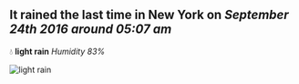 ## It rained the last time in New York on *September 24th 2016 around 05:07 am*
💧  **light rain** *Humidity 83%*

![light rain](http://openweathermap.org/img/w/10n.png)
